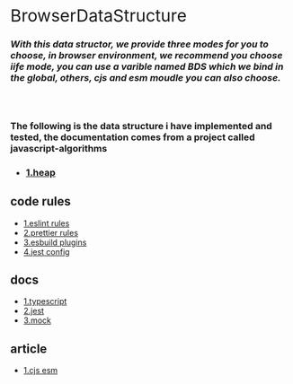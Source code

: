 <span style="font-size: 30px">BrowserDataStructure<span>

<h3 style="font-style: italic">With this data structor, we provide three modes for you to choose, in browser environment, we recommend you choose iife mode, you can use a varible named BDS which we bind in the global, others, cjs and esm moudle you can also choose.<h3>
<br>

<h3>The following is the data structure i have implemented and tested, the documentation comes from a project called javascript-algorithms<h3>
 
- [1.heap](./docs/heap.md)

## code rules
- [1.eslint rules](https://eslint.org/docs/latest/rules/)
- [2.prettier rules](https://eslint.org/docs/latest/rules/)
- [3.esbuild plugins](https://github.com/esbuild/community-plugins)
- [4.jest config](https://jestjs.io/docs/configuration)

## docs
- [1.typescript](https://jkchao.github.io/typescript-book-chinese/project/compilationContext.html)
- [2.jest](https://jestjs.io/zh-Hans/docs/getting-started)
- [3.mock](https://github.com/nuysoft/Mock/wiki/Mock.mock())

## article
- [1.cjs esm](https://juejin.cn/post/7048276970768957477)


